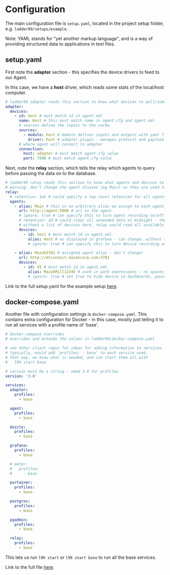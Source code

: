 # Configuration

The main configuration file is `setup.yaml`, located in the project setup folder, e.g. `ladder99/setups/example`.

Note: YAML stands for "yet another markup language", and is a way of providing structured data to applications in text files. 


## setup.yaml

First note the **adapter** section - this specifies the device drivers to feed to our Agent. 

In this case, we have a **host** driver, which reads some stats of the local/host computer. 

```yaml
# ladder99 adapter reads this section to know what devices to poll/subscribe to.
adapter:
  devices:
    - id: host # must match id in agent.xml
      name: Host # this must match name in agent.cfg and agent.xml
      # sources define the inputs to the cache.
      sources:
        - module: host # module defines inputs and outputs with yaml files
          driver: host # adapter plugin - manages protocol and payload
      # where agent will connect to adapter
      connection:
        host: adapter # must match agent.cfg value
        port: 7890 # must match agent.cfg value
```

Next, note the **relay** section, which tells the relay which agents to query before passing the data on to the database. 

```yaml
# ladder99 relay reads this section to know what agents and devices to read data from.
# warning: don't change the agent aliases (eg Main) as they are used to synch data with db.
relay:
  # retention: 1wk # could specify a top-level retention for all agents here
  agents:
    - alias: Main # this is an arbitrary alias we assign to each agent, used by the db - don't change!
      url: http://agent:5000 # url to the agent
      # ignore: true # can specify this to turn agent recording on/off
      # retention: 2d # could clear all unneeded data at midnight - then vacuum analyze db?
      # without a list of devices here, relay would read all available in agent
      devices:
        - id: host # must match id in agent.xml
          alias: Host # as displayed in grafana - can change. without this, just use device name?
          # ignore: true # can specify this to turn device recording on/off

    - alias: Mazak5701 # assigned agent alias - don't change!
      url: http://mtconnect.mazakcorp.com:5701
      devices:
        - id: d1 # must match id in agent.xml
          alias: MazakMill12345 # used in path expressions - no spaces!
          # ignore: true # set true to hide device in dashboards, pause recording, etc
```

Link to the full setup.yaml for the example setup [here](../../../setups/example/setup.yaml).


## docker-compose.yaml

Another file with configuration settings is `docker-compose.yaml`. This contains extra configuration for Docker - in this case, mostly just telling it to run all services with a profile name of 'base'. 

```yaml
# docker-compose overrides
# overrides and extends the values in ladder99/docker-compose.yaml

# see other client repos for ideas for adding information to services.
# typically, would add 'profiles: - base' to each service used.
# that way, we know what is needed, and can start them all with
#   l99 start base

# version must be a string - need 3.8 for profiles
version: '3.8'

services:
  adapter:
    profiles:
      - base

  agent:
    profiles:
      - base

  dozzle:
    profiles:
      - base

  grafana:
    profiles:
      - base

  # meter:
  #   profiles:
  #     - base

  portainer:
    profiles:
      - base

  postgres:
    profiles:
      - base

  pgadmin:
    profiles:
      - base

  relay:
    profiles:
      - base
```

This lets us run `l99 start` or `l99 start base` to run all the base services.

Link to the full file [here](../../../setups/example/docker-compose.yaml).

